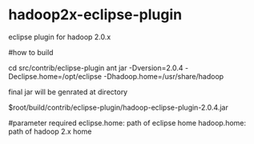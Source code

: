 hadoop2x-eclipse-plugin
=======================

eclipse plugin for hadoop 2.0.x

#how to build

cd src/contrib/eclipse-plugin
ant jar -Dversion=2.0.4 -Declipse.home=/opt/eclipse -Dhadoop.home=/usr/share/hadoop

final jar will be genrated at directory 

$root/build/contrib/eclipse-plugin/hadoop-eclipse-plugin-2.0.4.jar

#parameter required
eclipse.home: path of eclipse home
hadoop.home: path of hadoop 2.x home
 
